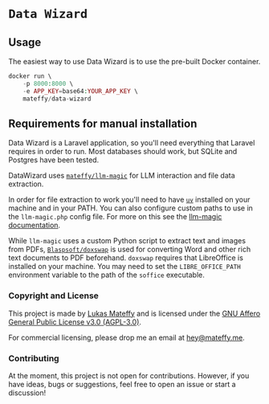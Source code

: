 # `Data Wizard`

## Usage

The easiest way to use Data Wizard is to use the pre-built Docker container.

```php
docker run \ 
    -p 8000:8000 \
    -e APP_KEY=base64:YOUR_APP_KEY \
    mateffy/data-wizard
```

## Requirements for manual installation

Data Wizard is a Laravel application, so you'll need everything that Laravel requires in order to run.
Most databases should work, but SQLite and Postgres have been tested.

DataWizard uses [`mateffy/llm-magic`](https://github.com/mateffy/llm-magic) for LLM interaction and file data extraction.

In order for file extraction to work you'll need to have [`uv`](https://github.com/astral-sh/uv) installed on your machine and in your PATH.
You can also configure custom paths to use in the `llm-magic.php` config file. For more on this see the [llm-magic documentation](https://github.com/mateffy/llm-magic).

While `llm-magic` uses a custom Python script to extract text and images from PDFs, [`Blaspsoft/doxswap`](https://github.com/Blaspsoft/doxswap) is used for converting Word and other rich text documents to PDF beforehand.
`doxswap` requires that LibreOffice is installed on your machine. You may need to set the `LIBRE_OFFICE_PATH` environment variable to the path of the `soffice` executable.

### Copyright and License

This project is made by [Lukas Mateffy](https://mateffy.me) and is licensed under the [GNU Affero General Public License v3.0 (AGPL-3.0)](https://choosealicense.com/licenses/agpl-3.0/).

For commercial licensing, please drop me an email at [hey@mateffy.me](mailto:hey@mateffy.me).

### Contributing

At the moment, this project is not open for contributions. 
However, if you have ideas, bugs or suggestions, feel free to open an issue or start a discussion!
